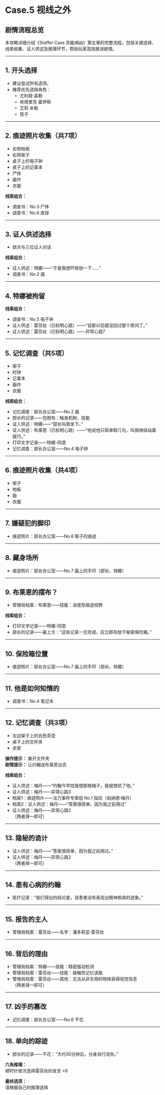 # Case.5 视线之外

## 剧情流程总览

本攻略详细介绍《Staffer Case 异能缉凶》第五章的完整流程，包括关键选择、线索收集、证人供述及推理环节，帮助玩家高效推进剧情。

---

## 1. 开头选择

- 建议尝试所有选项。
- 推荐优先选择角色：
    - 尤利娅·盖勒
    - 肯德里克·霍伊斯
    - 艾莉·米勒
    - 孩子

---

## 2. 痕迹照片收集（共7项）

- 右侧地板
- 右侧架子
- 桌子上的电子钟
- 桌子上的记事本
- 尸体
- 画作
- 衣服

**线索组合：**
- 调查书：No.3 尸体
- 调查书：No.6 皮球

---

## 3. 证人供述选择

- 依次与三位证人对话

**线索组合：**
- 证人供述：特娜——“于是我想吓唬他一下……”
- 调查书：No.2 画

---

## 4. 特娜被拘留

**线索组合：**
- 调查书：No.5 电子钟
- 证人供述：雷芬丝（已标明心跳）——“自那以后就没回过那个房间了。”
- 证人供述：雷芬丝（已标明心跳）——异常心跳7

---

## 5. 记忆调查（共5项）

- 架子
- 时钟
- 记事本
- 画作
- 衣服

**线索组合：**
- 记忆调查：部长办公室——No.2 画
- 部长的记录——包袱布：触发机制、技能
- 证人供述：特娜——“部长叫我坐下。”
- 证人供述：布莱恩（已标明心跳）——“他说他只简单聊几句，叫我继续站着就行。”
- 打印文字记录——特娜-同意
- 记忆调查：部长办公室——No.4 电子钟

---

## 6. 痕迹照片收集（共4项）

- 架子
- 地板
- 画
- 衣服

---

## 7. 嫌疑犯的脚印

- 痕迹照片：部长办公室——No.6 鞋子的痕迹

---

## 8. 藏身场所

- 痕迹照片：部长办公室——No.7 画上的手印（部长、特娜）

---

## 9. 布莱恩的摆布？

- 管理局档案：布莱恩——技能：进度型痕迹视野

**线索组合：**
- 打印文字记录——特娜-同意
- 部长的记录——最上方：“这些记录一旦完成，应立即存放于秘密保险箱。”

---

## 10. 保险箱位置

- 痕迹照片：部长办公室——No.7 画上的手印（部长、特娜）

---

## 11. 他是如何知情的

- 调查书：No.4 笔记本

---

## 12. 记忆调查（共3项）

- 左边架子上的白色茶壶
- 桌子上的文件夹
- 衣架

**操作提示：** 撕开文件夹  
**剧情提示：** 让约翰送布莱恩出去

**线索组合：**
- 证人供述：梅丹——“约翰今早找我借那根绳子，我就借给了他。”
- 证人供述：梅丹——异常心跳3
- 档案1：痕迹照片——法力事件专案组 No.1 指纹（伯纳德·梅丹）
- 档案2：证人供述：梅丹——“答案很简单。因为我之前用过”
- 证人供述：梅丹——异常心跳2  
    （两者择一即可）

---

## 13. 隐秘的诡计

- 证人供述：梅丹——“答案很简单，因为我之前用过。”
- 证人供述：梅丹——异常心跳2  
    （两者择一即可）

---

## 14. 患有心病的约翰

- 医疗记录：“我们得出的结论是，该患者没有表现出精神疾病的迹象。”

---

## 15. 报告的主人

- 管理局档案：雷芬丝——名字：潘多莉亚·雷芬丝

---

## 16. 背后的理由

- 管理局档案：特娜——技能：精密振动检测
- 管理局档案：雷芬丝——技能：接触性记忆读取
- 管理局档案：雷芬丝——其他：无法从非生物的物体获得视觉信息  
    （两者择一即可）

---

## 17. 凶手的篡改

- 记忆调查：部长办公室——No.6 干花

---

## 18. 单向的踪迹

- 部长的记录——干花：“大约30分钟后，分身自行消失。”

**六角推理：**  
顺时针依次选择雷芬丝的发言 ×6

**最终选项：**  
请根据自己的推理选择


